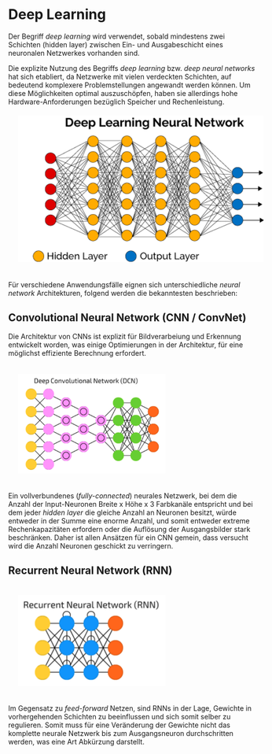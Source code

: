 # Deep Learning
Der Begriff _deep learning_ wird verwendet, sobald mindestens zwei Schichten (hidden layer) zwischen Ein- und Ausgabeschicht eines neuronalen Netzwerkes vorhanden sind.

Die explizite Nutzung des Begriffs _deep learning_ bzw. _deep neural networks_ hat sich etabliert, da Netzwerke mit vielen verdeckten Schichten, auf bedeutend komplexere Problemstellungen angewandt werden können. Um diese Möglichkeiten optimal auszuschöpfen, haben sie allerdings hohe Hardware-Anforderungen bezüglich Speicher und Rechenleistung.
<img src="./images/dl.png" width="500" style="margin:20px">

Für verschiedene Anwendungsfälle eignen sich unterschiedliche _neural network_ Architekturen, folgend werden die bekanntesten beschrieben:

## Convolutional Neural Network (CNN / ConvNet)
Die Architektur von CNNs ist explizit für Bildverarbeiung und Erkennung entwickelt worden, was einige Optimierungen in der Architektur, für eine möglichst effiziente Berechnung erfordert.

<img src="./images/cnn.png" width="300" style="margin:20px">


Ein vollverbundenes (_fully-connected_) neurales Netzwerk, bei dem die Anzahl der Input-Neuronen Breite x Höhe x 3 Farbkanäle entspricht und bei dem jeder _hidden layer_ die gleiche Anzahl an Neuronen besitzt, würde entweder in der Summe eine enorme Anzahl, und somit entweder extreme Rechenkapazitäten erfordern oder die Auflösung der Ausgangsbilder stark beschränken. Daher ist allen Ansätzen für ein CNN gemein, dass versucht wird die Anzahl Neuronen geschickt zu verringern.





## Recurrent Neural Network (RNN)

<img src="./images/rnn.png" width="300" style="margin:20px">


Im Gegensatz zu _feed-forward_ Netzen, sind RNNs in der Lage, Gewichte in vorhergehenden Schichten zu beeinflussen und sich somit selber zu regulieren. Somit muss für eine Veränderung der Gewichte nicht das komplette neurale Netzwerk bis zum Ausgangsneuron durchschritten werden, was eine Art Abkürzung darstellt.

